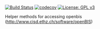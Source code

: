 [![Build Status](https://qbic-intranet.am10.uni-tuebingen.de/jenkins/job/openbisclient-release/badge/icon)](https://qbic-intranet.am10.uni-tuebingen.de/jenkins/job/openbisclient-release/) [![codecov](https://codecov.io/gh/qbicsoftware/openbisclient/branch/development/graph/badge.svg)](https://codecov.io/gh/qbicsoftware/openbisclient)
 [![License: GPL v3](https://img.shields.io/badge/License-GPL%20v3-blue.svg)](http://www.gnu.org/licenses/gpl-3.0)

Helper methods for accessing openbis (http://www.cisd.ethz.ch/software/openBIS)
